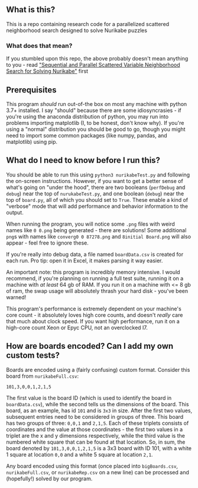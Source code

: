 ## What is this?

This is a repo containing research code for a parallelized scattered neighborhood search designed to solve Nurikabe puzzles

### What does that mean?

If you stumbled upon this repo, the above probably doesn't mean anything to you - read ["Sequential and Parallel Scattered Variable Neighborhood Search for Solving Nurikabe"](https://www.springer.com/gp/book/9783030696245) first

## Prerequisites

This program _should_ run out-of-the box on most any machine with python 3.7+ installed. I say "should" because there are some idiosyncrasies - if you're using the anaconda distribution of python, you may run into problems importing matplotlib (I, to be honest, don't know why). If you're using a "normal" distribution you should be good to go, though you might need to import some common packages (like numpy, pandas, and matplotlib) using pip.

## What do I need to know before I run this?

You should be able to run this using `python3 nurikabeTest.py` and following the on-screen instructions. However, if you want to get a better sense of what's going on "under the hood", there are two booleans (`perfDebug` and `debug`) near the top of `nurukabeTest.py`, and one boolean (`debug`) near the top of `board.py`, all of which you should set to `True`. These enable a kind of "verbose" mode that will add performance and behavior information to the output.

When running the program, you will notice some `.png` files with weird names like `0 0.png` being generated - there are solutions! Some additional `png`s with names like `converg0 0 87278.png` and `8initial Board.png` will also appear - feel free to ignore these.

If you're really into debug data, a file named `boardData.csv` is created for each run. Pro tip: open it in Excel, it makes parsing it way easier.

An important note: this program is incredibly memory intensive. I would recommend, if you're planning on running a full test suite, running it on a machine with _at least_ 64 gb of RAM. If you run it on a machine with <= 8 gb of ram, the swap usage will absolutely thrash your hard disk - you've been warned!

This program's performance is extremely dependent on your machine's core count - it absolutely loves high core counts, and doesn't _really_ care that much about clock speed. If you want high performance, run it on a high-core count Xeon or Epyc CPU, not an overclocked I7.

## How are boards encoded? Can I add my own custom tests?

Boards are encoded using a (fairly confusing) custom format. Consider this board from `nurikabeFull.csv`:

`101,3,0,0,1,2,1,5`

The first value is the board ID (which is used to identify the board in `boardData.csv`), while the second tells us the dimensions of the board. This board, as an example, has id `101` and is `3x3` in size. After the first two values, subsequent entries need to be considered in groups of three. This board has two groups of three: `0,0,1` and `2,1,5`. Each of these triplets consists of coordinates and the value at those coordinates - the first two values in a triplet are the x and y dimensions respectively, while the third value is the numbered white square that can be found at that location. So, in sum, the board denoted by `101,3,0,0,1,2,1,5` is a 3x3 board with ID 101, with a white 1 square at location `0,0` and a white 5 square at location `2,1`.

Any board encoded using this format (once placed into `bigBoards.csv`, `nurikabeFull.csv`, or `nurikabeRep.csv` on a new line) can be processed and (hopefully!) solved by our program.
